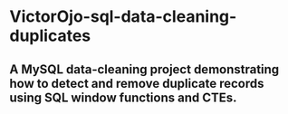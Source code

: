 # VictorOjo-sql-data-cleaning-duplicates
## A MySQL data-cleaning project demonstrating how to detect and remove duplicate records using SQL window functions and CTEs.

